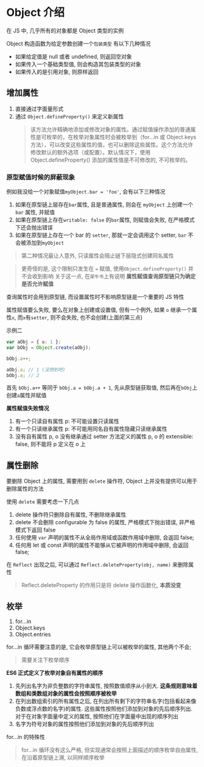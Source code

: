 # Object 介绍

在 JS 中, 几乎所有的对象都是 Object 类型的实例

Object 构造函数为给定参数创建一个`包装类型` 有以下几种情况

- 如果给定值是 null 或者 undefined, 则返回空对象
- 如果传入一个基础类型值, 则会构造其包装类型的对象
- 如果传入的是引用对象, 则原样返回

## 增加属性

1. 直接通过字面量形式
2. 通过 `Object.defineProperty()` 来定义新属性
   > 该方法允许精确地添加或修改对象的属性。通过赋值操作添加的普通属性是可枚举的，在枚举对象属性时会被枚举到（for...in 或 Object.keys 方法），可以改变这些属性的值，也可以删除这些属性。这个方法允许修改默认的额外选项（或配置）。默认情况下，使用 Object.defineProperty() 添加的属性值是不可修改的, 不可枚举的。

### 原型赋值时候的屏蔽现象

例如我没给一个对象赋值`myObject.bar = 'foo'`, 会有以下三种情况

1. 如果在原型链上层存在`bar`属性, 且是普通属性, 则会在 `myObject` 上创建一个 `bar` 属性, 并赋值
2. 如果在原型链上存在`writable: false` 的`bar`属性, 则赋值会失败, 在严格模式下还会抛出错误
3. 如果在原型链上存在一个 bar 的 `setter`, 那就一定会调用这个 setter, `bar` 不会被添加到`myObject`

> 第二种情况最让人意外, 只读属性会阻止链下层隐式创建同名属性

> 更奇怪的是, 这个限制只发生在 `=` 赋值, 使用`Object.defineProperty()` 并不会收到影响
> 关于这一点, 在`犀牛书`上有说明 **属性赋值查询原型链只为确定是否允许赋值**

查询属性时会用到原型链, 而设置属性时不影响原型链是一个重要的 JS 特性

属性赋值要么失败, 要么在对象上创建或设置值, 但有一个例外, 如果 `o` 继承一个属性`x`, 而`x`有`setter`, 则不会失败, 也不会创建(上面的第三点)

示例二

```js
var aObj = { a: 1 };
var bObj = Object.create(aObj);

bObj.a++;

aObj.a; // 1 (没想到吧)
bObj.a; // 2
```

首先 `bObj.a++` 等同于 `bObj.a = bObj.a + 1`, 先从原型链获取值, 然后再在`bObj`上创建`a`属性并赋值

**属性赋值失败情况**

1. 有一个只读自有属性 p: 不可能设置只读属性
2. 有一个只读继承属性 p: 不可能用同名自有属性隐藏只读继承属性
3. 没有自有属性 p, o 没有继承通过 setter 方法定义的属性 p, o 的 extensible: false, 则不能将 p 定义在 o 上

## 属性删除

要删除 Object 上的属性, 需要用到 `delete` 操作符, Object 上并没有提供可以用于删除属性的方法

使用 `delete` 需要考虑一下几点

1. delete 操作符只删除自有属性, 不删除继承属性
2. delete 不会删除 configurable 为 false 的属性, 严格模式下抛出错误, 非严格模式下返回 false
3. 任何使用 `var` 声明的属性不从全局作用域或函数作用域中删除, 会返回 false;
4. 任何用 let 或 const 声明的属性不能够从它被声明的作用域中删除, 会返回 false;

在 `Reflect` 出现之后, 可以通过 `Reflect.deleteProperty(obj, name)` 来删除属性

> Reflect.deleteProperty 的作用只是将 delete 操作函数化, **本质没变**

## 枚举

1. for...in
2. Object.keys
3. Object.entries

for...in 循环需要注意的是, 它会枚举原型链上可以被枚举的属性, 其他两个不会;

> 需要关注下枚举顺序

**ES6 正式定义了枚举对象自有属性的顺序**

1. 先列出名字为非负整数的字符串属性, 按照数值顺序从小到大. **这条规则意味着数组和类数组对象的属性会按照顺序被枚举**
2. 在列出数组索引的所有属性之后, 在列出所有剩下的字符串名字(包括看起来像负数或浮点数的名字)的属性. 这些属性按照他们添加到对象的先后顺序列出. 对于在对象字面量中定义的属性, 按照他们在字面量中出现的顺序列出
3. 名字为符号对象的属性按照他们添加到对象的先后顺序列出

for...in 的特殊性

> for...in 循环没有这么严格, 但实现通常会按照上面描述的顺序枚举自由属性, 在沿着原型链上溯, 以同样顺序枚举
